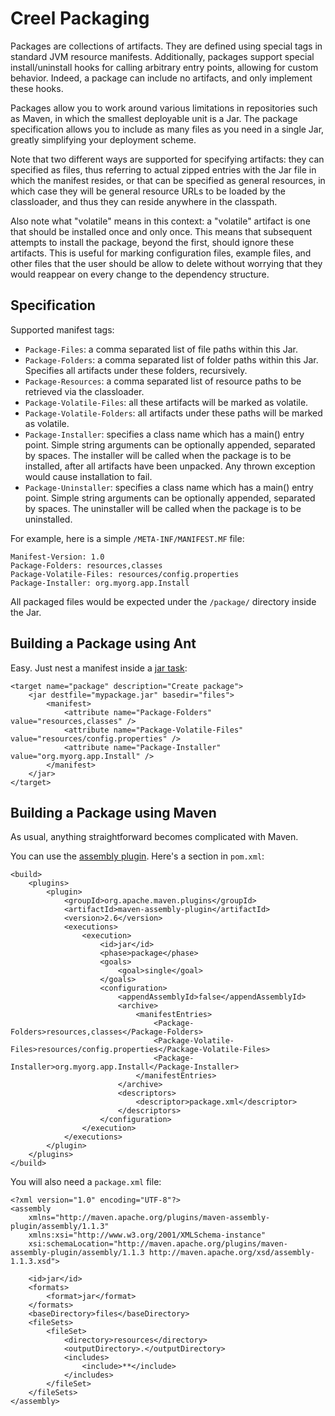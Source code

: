 Creel Packaging
===============

Packages are collections of artifacts. They are defined using special tags in standard JVM resource manifests. Additionally, packages support special install/uninstall hooks for calling arbitrary entry points, allowing for custom behavior. Indeed, a package can include no artifacts, and only implement these hooks.

Packages allow you to work around various limitations in repositories such as Maven, in which the smallest deployable unit is a Jar. The package specification allows you to include as many files as you need in a single Jar, greatly simplifying your deployment scheme.

Note that two different ways are supported for specifying artifacts: they can specified as files, thus referring to actual zipped entries with the Jar file in which the manifest resides, or that can be specified as general resources, in which case they will be general resource URLs to be loaded by the classloader, and thus they can reside anywhere in the classpath.

Also note what "volatile" means in this context: a "volatile" artifact is one that should be installed once and only once. This means that subsequent attempts to install the package, beyond the first, should ignore these artifacts. This is useful for marking configuration files, example files, and other files that the user should be allow to delete without worrying that they would reappear on every change to the dependency structure.


Specification
-------------

Supported manifest tags:

* `Package-Files`: a comma separated list of file paths within this Jar.
* `Package-Folders`: a comma separated list of folder paths within this Jar. Specifies all artifacts under these folders, recursively.
* `Package-Resources`: a comma separated list of resource paths to be retrieved via the classloader.
* `Package-Volatile-Files`: all these artifacts will be marked as volatile.
* `Package-Volatile-Folders`: all artifacts under these paths will be marked as volatile.
* `Package-Installer`: specifies a class name which has a main() entry point. Simple string arguments can be optionally appended, separated by spaces. The installer will be called when the package is to be installed, after all artifacts have been unpacked. Any thrown exception would cause installation to fail.
* `Package-Uninstaller`: specifies a class name which has a main() entry point. Simple string arguments can be optionally appended, separated by spaces. The uninstaller will be called when the package is to be uninstalled.

For example, here is a simple `/META-INF/MANIFEST.MF` file:

    Manifest-Version: 1.0
    Package-Folders: resources,classes
    Package-Volatile-Files: resources/config.properties
    Package-Installer: org.myorg.app.Install

All packaged files would be expected under the `/package/` directory inside the Jar.


Building a Package using Ant
----------------------------

Easy. Just nest a manifest inside a [jar task](https://ant.apache.org/manual/Tasks/jar.html):

    <target name="package" description="Create package">
        <jar destfile="mypackage.jar" basedir="files">
            <manifest>
                <attribute name="Package-Folders" value="resources,classes" />
                <attribute name="Package-Volatile-Files" value="resources/config.properties" />
                <attribute name="Package-Installer" value="org.myorg.app.Install" />
            </manifest>
        </jar>
    </target>


Building a Package using Maven
------------------------------

As usual, anything straightforward becomes complicated with Maven.

You can use the [assembly plugin](http://maven.apache.org/plugins/maven-assembly-plugin/). Here's a section in `pom.xml`:

    <build>
        <plugins>
            <plugin>
                <groupId>org.apache.maven.plugins</groupId>
                <artifactId>maven-assembly-plugin</artifactId>
                <version>2.6</version>
                <executions>
                    <execution>
                        <id>jar</id>
                        <phase>package</phase>
                        <goals>
                            <goal>single</goal>
                        </goals>
                        <configuration>
                            <appendAssemblyId>false</appendAssemblyId>
                            <archive>
                                <manifestEntries>
                                    <Package-Folders>resources,classes</Package-Folders>
                                    <Package-Volatile-Files>resources/config.properties</Package-Volatile-Files>
                                    <Package-Installer>org.myorg.app.Install</Package-Installer>
                                </manifestEntries>
                            </archive>
                            <descriptors>
                                <descriptor>package.xml</descriptor>
                            </descriptors>
                        </configuration>
                    </execution>
                </executions>
            </plugin>
        </plugins>
    </build>

You will also need a `package.xml` file:

    <?xml version="1.0" encoding="UTF-8"?>
    <assembly
        xmlns="http://maven.apache.org/plugins/maven-assembly-plugin/assembly/1.1.3"
        xmlns:xsi="http://www.w3.org/2001/XMLSchema-instance"
        xsi:schemaLocation="http://maven.apache.org/plugins/maven-assembly-plugin/assembly/1.1.3 http://maven.apache.org/xsd/assembly-1.1.3.xsd">
    
        <id>jar</id>
        <formats>
            <format>jar</format>
        </formats>
        <baseDirectory>files</baseDirectory>
        <fileSets>
            <fileSet>
                <directory>resources</directory>
                <outputDirectory>.</outputDirectory>
                <includes>
                    <include>**</include>
                </includes>
            </fileSet>
        </fileSets>
    </assembly>
